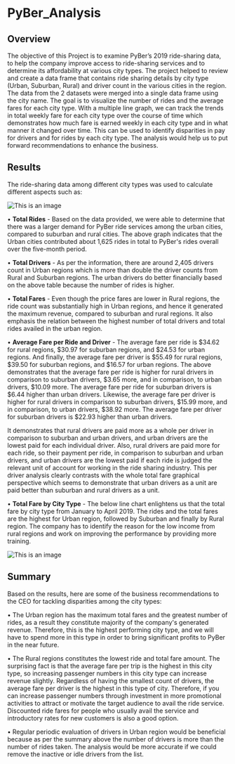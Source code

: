 # PyBer_Analysis

## Overview

The objective of this Project is to examine PyBer’s 2019 ride-sharing data, to help the company improve access to ride-sharing services and to determine its affordability at various city types. The project helped to review and create a data frame that contains ride sharing details by city type (Urban, Suburban, Rural) and driver count in the various cities in the region. The data from the 2 datasets were merged into a single data frame using the city name. The goal is to visualize the number of rides and the average fares for each city type. With a multiple line graph, we can track the trends in total weekly fare for each city type over the course of time which demonstrates how much fare is earned weekly in each city type and in what manner it changed over time. This can be used to identify disparities in pay for drivers and for rides by each city type. The analysis would help us to put forward recommendations to enhance the business.

## Results
The ride-sharing data among different city types was used to calculate different aspects such as:
 
 ![This is an image](https://github.com/Josna-Aykkara/PyBer_Analysis/blob/main/Resources/Ride%20summary.JPG)
 
•	**Total Rides** - Based on the data provided, we were able to determine that there was a larger demand for PyBer ride services among the urban cities, compared to suburban and rural cities. The above graph indicates that the Urban cities contributed about 1,625 rides in total to PyBer's rides overall over the five-month period.

•	**Total Drivers** - As per the information, there are around 2,405 drivers count in Urban regions which is more than double the driver counts from Rural and Suburban regions. The urban drivers do better financially based on the above table because the number of rides is higher.

•	**Total Fares** - Even though the price fares are lower in Rural regions, the ride count was substantially high in Urban regions, and hence it generated the maximum revenue, compared to suburban and rural regions. It also emphasis the relation between the highest number of total drivers and total rides availed in the urban region. 

•	**Average Fare per Ride and Driver** - The average fare per ride is $34.62 for rural regions, $30.97 for suburban regions, and $24.53 for urban regions. And finally, the average fare per driver is $55.49 for rural regions, $39.50 for suburban regions, and $16.57 for urban regions.
The above demonstrates that the average fare per ride is higher for rural drivers in comparison to suburban drivers, $3.65 more, and in comparison, to urban drivers, $10.09 more. The average fare per ride for suburban drivers is $6.44 higher than urban drivers. Likewise, the average fare per driver is higher for rural drivers in comparison to suburban drivers, $15.99 more, and in comparison, to urban drivers, $38.92 more. The average fare per driver for suburban drivers is $22.93 higher than urban drivers. 

It demonstrates that rural drivers are paid more as a whole per driver in comparison to suburban and urban drivers, and urban drivers are the lowest paid for each individual driver. Also, rural drivers are paid more for each ride, so their payment per ride, in comparison to suburban and urban drivers, and urban drivers are the lowest paid if each ride is judged the relevant unit of account for working in the ride sharing industry. This per driver analysis clearly contrasts with the whole total fare graphical perspective which seems to demonstrate that urban drivers as a unit are paid better than suburban and rural drivers as a unit.

•	**Total Fare by City Type** - The below line chart enlightens us that the total fare by city type from January to April 2019. The rides and the total fares are the highest for Urban region, followed by Suburban and finally by Rural region. The company has to identify the reason for the low income from rural regions and work on improving the performance by providing more training.
 
  ![This is an image](https://github.com/Josna-Aykkara/PyBer_Analysis/blob/main/Resources/Total%20Fare%20by%20City%20Type.jpeg)
 

## Summary

Based on the results, here are some of the business recommendations to the CEO for tackling disparities among the city types:

•	The Urban region has the maximum total fares and the greatest number of rides, as a result they constitute majority of the company's generated revenue. Therefore, this is the highest performing city type, and we will have to spend more in this type in order to bring significant profits to PyBer in the near future. 

•	The Rural regions constitutes the lowest ride and total fare amount. The surprising fact is that the average fare per trip is the highest in this city type, so increasing passenger numbers in this city type can increase revenue slightly. Regardless of having the smallest count of drivers, the average fare per driver is the highest in this type of city. Therefore, if you can increase passenger numbers through investment in more promotional activities to attract or motivate the target audience to avail the ride service. Discounted ride fares for people who usually avail the service and introductory rates for new customers is also a good option.

•	Regular periodic evaluation of drivers in Urban region would be beneficial because as per the summary above the number of drivers is more than the number of rides taken. The analysis would be more accurate if we could remove the inactive or idle drivers from the list. 
